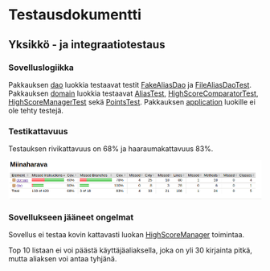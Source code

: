 # Testausdokumentti

## Yksikkö - ja integraatiotestaus

### Sovelluslogiikka

Pakkauksen [dao](https://github.com/ssuihko/ot-harjoitustyo/tree/master/Miinaharava/src/main/java/dao) luokkia testaavat testit [FakeAliasDao](https://github.com/ssuihko/ot-harjoitustyo/blob/master/Miinaharava/src/test/java/dao/FakeAliasDao.java) ja [FileAliasDaoTest](https://github.com/ssuihko/ot-harjoitustyo/blob/master/Miinaharava/src/test/java/dao/FileAliasDaoTest.java). 
Pakkauksen [domain](https://github.com/ssuihko/ot-harjoitustyo/tree/master/Miinaharava/src/main/java/domain) luokkia testaavat  [AliasTest](https://github.com/ssuihko/ot-harjoitustyo/blob/master/Miinaharava/src/test/java/domain/AliasTest.java), [HighScoreComparatorTest](https://github.com/ssuihko/ot-harjoitustyo/blob/master/Miinaharava/src/test/java/domain/HighScoreComparatorTest.java), [HighScoreManagerTest](https://github.com/ssuihko/ot-harjoitustyo/blob/master/Miinaharava/src/test/java/domain/HighScoreManagerTest.java) sekä [PointsTest](https://github.com/ssuihko/ot-harjoitustyo/blob/master/Miinaharava/src/test/java/domain/PointsTest.java). 
Pakkauksen [application](https://github.com/ssuihko/ot-harjoitustyo/tree/master/Miinaharava/src/main/java/application) luokille ei ole tehty testejä.


### Testikattavuus

Testauksen rivikattavuus on 68% ja haaraumakattavuus 83%. 

<img src="https://github.com/ssuihko/ot-harjoitustyo/blob/master/dokumentaatio/kuvat/testikat.png">

### Sovellukseen jääneet ongelmat

Sovellus ei testaa kovin kattavasti luokan [HighScoreManager](https://github.com/ssuihko/ot-harjoitustyo/blob/master/Miinaharava/src/test/java/domain/HighScoreManagerTest.java) toimintaa. 

Top 10 listaan ei voi päästä käyttäjäaliaksella, joka on yli 30 kirjainta pitkä, mutta aliaksen voi antaa tyhjänä.
